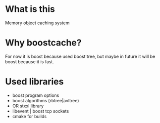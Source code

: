What is this
===========

Memory object caching system

Why boostcache?
===============

For now it is boost because used boost tree, but maybe in future it will be boost because it is fast.

Used libraries
==============

- boost program options
- boost algorithms (rbtree|avltree)
- OR stxxl library
- libevent | boost tcp sockets
- cmake for builds
